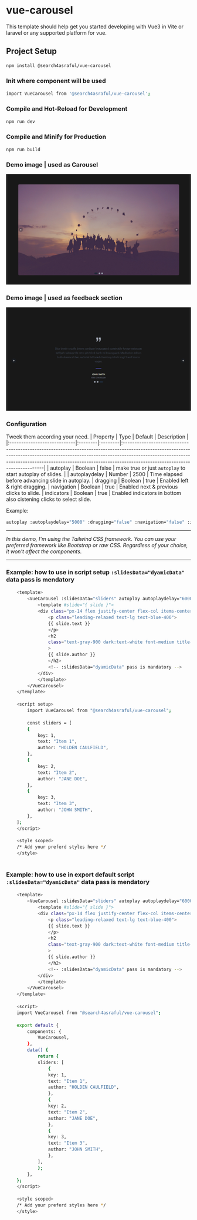# vue-carousel

This template should help get you started developing with Vue3 in Vite or laravel or any supported platform for vue.

## Project Setup

```sh
npm install @search4asraful/vue-carousel
```

### Init where component will be used

```sh
import VueCarousel from '@search4asraful/vue-carousel';
```

### Compile and Hot-Reload for Development

```sh
npm run dev
```

### Compile and Minify for Production

```sh
npm run build
```

### Demo image | used as Carousel
![Carousel](https://raw.githubusercontent.com/search4asraful/vue-carousel/main/src/assets/image_carousel_demo.png)


### Demo image | used as feedback section
![Feedback](https://raw.githubusercontent.com/search4asraful/vue-carousel/main/src/assets/demo.png)


### Configuration
Tweek them according your need.
| Property                    | Type    | Default | Description                                                                                                                                                                                                                                                                           |
|:----------------------------|:--------|:--------|:--------------------------------------------------------------------------------------------------------------------------------------------------------------------------------------------------------------------------------------------------------------------------------------|
| autoplay            | Boolean | false   | make true or just `autoplay` to start autoplay of slides.                                                                 |
| autoplaydelay             | Number  | 2500    | Time elapsed before advancing slide in autoplay.
| dragging             | Boolean  | true    | Enabled left & right dragging.
| navigation             | Boolean  | true    | Enabled next & previous clicks to slide.
| indicators             | Boolean  | true    | Enabled indicators in bottom also cistening clicks to select slide.

Example:
```sh
autoplay :autoplaydelay="5000" :dragging="false" :navigation="false" :indicators="false"
```

----------------
*In this demo, I'm using the Tailwind CSS framework. You can use your preferred framework like Bootstrap or raw CSS. Regardless of your choice, it won't affect the components.*

----------


### Example: how to use in script setup `:slidesData="dyamicData"` data pass is mendatory

```sh
    <template>
        <VueCarousel :slidesData="sliders" autoplay autoplaydelay="6000">
            <template #slide="{ slide }">
            <div class="px-14 flex justify-center flex-col items-center pb-10">
                <p class="leading-relaxed text-lg text-blue-400">
                {{ slide.text }}
                </p>
                <h2
                class="text-gray-900 dark:text-white font-medium title-font tracking-wider text-sm"
                >
                {{ slide.author }}
                </h2>
                <!-- :slidesData="dyamicData" pass is mandatory -->
            </div>
            </template>
        </VueCarousel>
    </template>

    <script setup>
        import VueCarousel from "@search4asraful/vue-carousel";

        const sliders = [
        {
            key: 1,
            text: "Item 1",
            author: "HOLDEN CAULFIELD",
        },
        {
            key: 2,
            text: "Item 2",
            author: "JANE DOE",
        },
        {
            key: 3,
            text: "Item 3",
            author: "JOHN SMITH",
        },
    ];
    </script>

    <style scoped>
    /* Add your preferd styles here */
    </style>
    
```

### Example: how to use in export default script `:slidesData="dyamicData"` data pass is mendatory

```sh
    <template>
        <VueCarousel :slidesData="sliders" autoplay autoplaydelay="6000">
            <template #slide="{ slide }">
            <div class="px-14 flex justify-center flex-col items-center pb-10">
                <p class="leading-relaxed text-lg text-blue-400">
                {{ slide.text }}
                </p>
                <h2
                class="text-gray-900 dark:text-white font-medium title-font tracking-wider text-sm"
                >
                {{ slide.author }}
                </h2>
                <!-- :slidesData="dyamicData" pass is mandatory -->
            </div>
            </template>
        </VueCarousel>
    </template>

    <script>
    import VueCarousel from "@search4asraful/vue-carousel";

    export default {
        components: {
            VueCarousel,
        },
        data() {
            return {
            sliders: [
                {
                key: 1,
                text: "Item 1",
                author: "HOLDEN CAULFIELD",
                },
                {
                key: 2,
                text: "Item 2",
                author: "JANE DOE",
                },
                {
                key: 3,
                text: "Item 3",
                author: "JOHN SMITH",
                },
            ],
            };
        },
    };
    </script>

    <style scoped>
    /* Add your preferd styles here */
    </style>

```